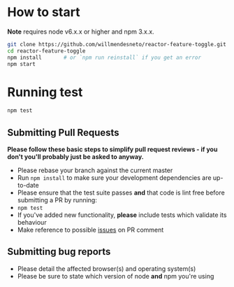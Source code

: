 # How to start

**Note** requires node v6.x.x or higher and npm 3.x.x.

```bash
git clone https://github.com/willmendesneto/reactor-feature-toggle.git
cd reactor-feature-toggle
npm install       # or `npm run reinstall` if you get an error
npm start
```

# Running test

```bash
npm test
```

## Submitting Pull Requests

**Please follow these basic steps to simplify pull request reviews - if you don't you'll probably just be asked to anyway.**

* Please rebase your branch against the current master
* Run `npm install` to make sure your development dependencies are up-to-date
* Please ensure that the test suite passes **and** that code is lint free before submitting a PR by running:
 * `npm test`
* If you've added new functionality, **please** include tests which validate its behaviour
* Make reference to possible [issues](https://github.com/willmendesneto/reactor-feature-toggle/issues) on PR comment

## Submitting bug reports

* Please detail the affected browser(s) and operating system(s)
* Please be sure to state which version of node **and** npm you're using
